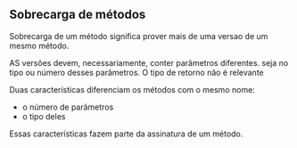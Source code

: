 ## Sobrecarga de métodos

Sobrecarga de um método significa prover mais de uma versao de um mesmo método.

AS versões devem, necessariamente, conter parâmetros diferentes. seja no tipo ou número desses parâmetros. O tipo de retorno não é relevante

Duas características diferenciam os métodos com o mesmo nome:

- o número de parâmetros
- o tipo deles

Essas características fazem parte da assinatura de um método.
